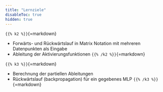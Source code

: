 ```yaml
---
title: "Lernziele"
disableToc: true
hidden: true
---
```



`{{% k2 %}}`{=markdown}
*   Forwärts- und Rückwärtslauf in Matrix Notation mit mehreren Datenpunkten als Eingabe
*   Ableitung der Aktivierungsfunktionen
`{{% /k2 %}}`{=markdown}

`{{% k3 %}}`{=markdown}
*   Berechnung der partiellen Ableitungen
*   Rückwärtslauf (backpropagation) für ein gegebenes MLP
`{{% /k3 %}}`{=markdown}
